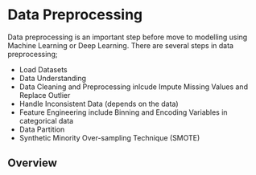 # Data Preprocessing
Data preprocessing is an important step before move to modelling using Machine Learning or Deep Learning. There are several steps in data preprocessing;
* Load Datasets
* Data Understanding
* Data Cleaning and Preprocessing inlcude Impute Missing Values and Replace Outlier
* Handle Inconsistent Data (depends on the data)
* Feature Engineering include Binning and Encoding Variables in categorical data
* Data Partition
* Synthetic Minority Over-sampling Technique (SMOTE)

## Overview

